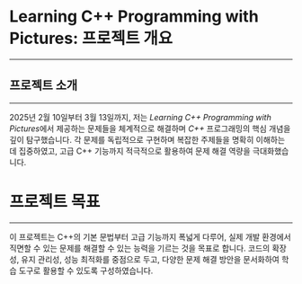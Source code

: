 
 # Learning C++ Programming with Pictures: 프로젝트 개요

 ---
 ## 프로젝트 소개

 ----
2025년 2월 10일부터 3월 13일까지, 저는 *Learning C++ Programming with 
Pictures*에서 제공하는 문제들을 체계적으로 해결하며 _C++_ 프로그래밍의 핵심 개념을 깊이 탐구했습니다. 
각 문제를 독립적으로 구현하며 복잡한 주제들을 명확히 이해하는 데 집중하였고, 
고급 C++ 기능까지 적극적으로 활용하여 문제 해결 역량을 극대화했습니다.

#  프로젝트 목표

----
이 프로젝트는 C++의 기본 문법부터 고급 기능까지 폭넓게 다루어, 실제 개발 환경에서 직면할 수 있는 문제를 해결할 수 있는 능력을 기르는 것을 목표로 합니다. 코드의 확장성, 유지 관리성, 성능 최적화를 중점으로 두고, 다양한 문제 해결 방안을 문서화하여 학습 도구로 활용할 수 있도록 구성하였습니다.
